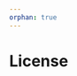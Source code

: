 ```yaml
---
orphan: true
---
```


# License

```{include} ../LICENSE

```
                                                                                                                                            